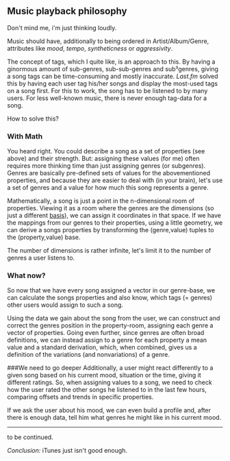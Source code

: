 Music playback philosophy
-------------------------

Don't mind me, i'm just thinking loudly.

Music should have, additionally to being ordered in Artist/Album/Genre, attributes like _mood_, _tempo_,
_syntheticness_ or _aggressivity_.

The concept of tags, which I quite like, is an approach to this. By having a ginormous amount of sub-genres, sub-sub-genres and sub³genres,
giving a song tags can be time-consuming and mostly inaccurate. _Last.fm_ solved this by having each user tag his/her songs
and display the most-used tags on a song first. For this to work, the song has to be listened to by many users.
For less well-known music, there is never enough tag-data for a song.

How to solve this?

### With Math
You heard right. You could describe a song as a set of properties (see above) and their strength.
But: assigning these values (for me) often requires more thinking time than just assigning genres (or subgenres).
Genres are basically pre-defined sets of values for the abovementioned properties, and because they are easier to deal with
(in your brain), let's use a set of genres and a value for how much this song represents a genre.

Mathematically, a song is just a point in the n-dimensional room of properties. Viewing it as a room where the genres
are the dimensions (so just a different [basis](http://en.wikipedia.org/wiki/Basis_%28linear_algebra%29)), we can assign it
coordinates in that space. If we have the mappings from our genres to their properties, using a little geometry, we can
derive a songs properties by transforming the (genre,value) tuples to the (property,value) base.

The number of dimensions is rather infinite, let's limit it to the number of genres a user listens to.

### What now?
So now that we have every song assigned a vector in our genre-base, we can calculate the songs properties and also know,
which tags (= genres) other users would assign to such a song.

Using the data we gain about the song from the user, we can construct and correct the genres position in the property-room,
assigning each genre a vector of properties.
Going even further, since genres are often broad definitions, we can instead assign to a genre for each property a mean value and a standard derivation,
which, when combined, gives us a definition of the variations (and nonvariations) of a genre.

###We need to go deeper
Additionally, a user might react differently to a given song based on his current mood, situation or the time,
giving it different ratings. So, when assigning values to a song, we need to check how the user rated the other songs
he listened to in the last few hours, comparing offsets and trends in specific properties.

If we ask the user about his mood, we can even build a profile and, after there is enough data, tell him what genres he might
like in his current mood.

---
to be continued.


_Conclusion:_ iTunes just isn't good enough.
